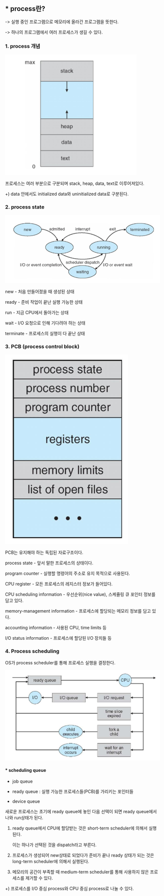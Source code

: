 ## * process란?
 -> 실행 중인 프로그램으로  메모리에 올라간 프로그램을 뜻한다.

-> 하나의 프로그램에서 여러 프로세스가 생길 수 있다.

 

### 1. process 개념

<img src="../image/process1.png"/>


프로세스는 여러 부분으로 구분되며 stack, heap, data, text로 이루어져있다.

+) data 안에서도 initialized data와 uninitialized data로 구분된다.


### 2. process state

<img src="../image/process2.png"/>

new - 처음 만들어졌을 때 생성된 상태

ready - 준비 작업이 끝난 실행 가능한 상태

run - 지금 CPU에서 돌아가는 상태

wait - I/O 요청으로 인해 기다려야 하는 상태

terminate - 프로세스의 실행이 다 끝난 상태

### 3. PCB (process control block)


<img src="../image/process3.png"/>

PCB는 유지해야 하는 독립된 자료구조이다.


process state - 앞서 말한 프로세스의 상태이다.

program counter - 실행할 명령어의 주소로 유지 목적으로 사용된다.

CPU register - 모든 프로세스의 레지스터 정보가 들어있다.

CPU scheduling information - 우선순위(nice value), 스케쥴링 큐 포인터 정보를 담고 있다.

memory-management information - 프로세스에 할당되는 메모리 정보를 담고 있다.

accounting information - 사용된 CPU, time limits 등

I/O status information - 프로세스에 할당된 I/O 장치들 등


### 4. Process scheduling

OS가 process scheduler를 통해 프로세스 실행을 결정한다.

<img src="../image/process4.png"/>

#### * scheduling queue

- job queue

- ready queue : 실행 가능한 프로세스들(PCB)를 가리키는 포인터들

- device queue 

 

새로운 프로세스는 초기에 ready queue에 놓인 다음 선택이 되면 ready queue에서 나와 run상태가 된다.


1. ready queue에서 CPU에 할당받는 것은 short-term scheduler에 의해서 실행된다.

   이는 하나가 선택된 것을 dispatch라고 부른다.

2. 프로세스가 생성되어 new상태로 되었다가 준비가 끝나 ready 상태가 되는 것은 long-term scheduler에 의해서 실행된다.

3. 메모리의 공간이 부족할 때 medium-term scheduler를 통해 사용하지 않은 프로세스를 제거할 수 있다.

 

+) 프로세스를 I/O 중심 process와 CPU 중심 process로 나눌 수 있다.